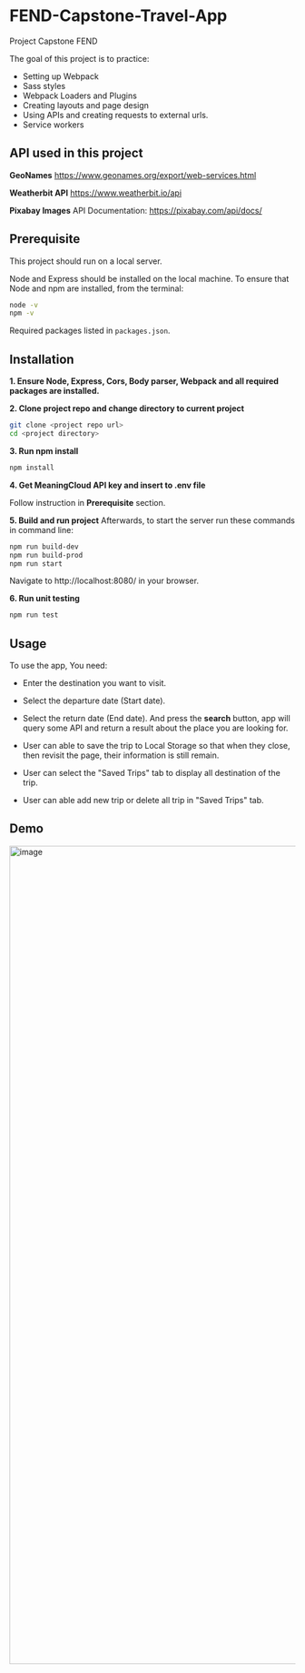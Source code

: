 # FEND-Capstone-Travel-App
Project Capstone FEND

The goal of this project is to practice:
- Setting up Webpack
- Sass styles
- Webpack Loaders and Plugins
- Creating layouts and page design
- Using APIs and creating requests to external urls.
- Service workers

## API used in this project
**GeoNames**
https://www.geonames.org/export/web-services.html

**Weatherbit API**
https://www.weatherbit.io/api

**Pixabay Images**
API Documentation: https://pixabay.com/api/docs/

## Prerequisite
This project should run on a local server. 

Node and Express should be installed on the local machine. 
To ensure that Node and npm are installed, from the terminal:

```bash
node -v
npm -v
```

Required packages listed in `packages.json`.

## Installation
**1. Ensure Node, Express, Cors, Body parser, Webpack and all required packages are installed.**

**2. Clone project repo and change directory to current project**
```bash
git clone <project repo url>
cd <project directory>
```

**3. Run npm install**
```bash
npm install
```

**4. Get MeaningCloud API key and insert to .env file**

Follow instruction in **Prerequisite** section. 

**5. Build and run project**
Afterwards, to start the server run these commands in command line:
```bash
npm run build-dev
npm run build-prod
npm run start
```

Navigate to http://localhost:8080/ in your browser.

**6. Run unit testing**
```bash
npm run test
```

## Usage
To use the app, You need:
- Enter the destination you want to visit.
- Select the departure date (Start date).
- Select the return date (End date).
And press the **search** button, app will query some API and return a result about 
the place you are looking for. 

- User can able to save the trip to Local Storage so that when they close, then revisit the page, their information is still remain.
- User can select the "Saved Trips" tab to display all destination of the trip.
- User can able add new trip or delete all trip in "Saved Trips" tab.

## Demo

<img width="1439" alt="image" src="https://user-images.githubusercontent.com/15206083/209924835-08ee7696-bc5c-451b-a011-335d75e77be2.png">


